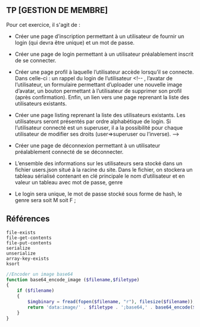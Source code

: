 ## TP [GESTION DE MEMBRE]

Pour cet exercice, il s'agit de :

- Créer une page d’inscription permettant à un utilisateur de fournir un login (qui devra être unique) et un mot de passe.
- Créer une page de login permettant à un utilisateur préalablement inscrit de se connecter.
- Créer une page profil à laquelle l’utilisateur accède lorsqu’il se connecte. Dans celle-ci : un rappel du login de l’utilisateur <!-- , l’avatar de l’utilisateur, un formulaire permettant d’uploader une nouvelle image d’avatar, un bouton permettant à l’utilisateur de supprimer son profil (après confirmation).  Enfin, un lien vers une page reprenant la liste des utilisateurs existants.
- Créer une page listing reprenant la liste des utilisateurs existants. Les utilisateurs seront présentés par ordre alphabétique de login. Si l’utilisateur connecté est un superuser, il a la possibilité pour chaque utilisateur de modifier ses droits (user=>superuser ou l’inverse). -->
- Créer une page de déconnexion permettant à un utilisateur préalablement connecté de se déconnecter.

- L’ensemble des informations sur les utilisateurs sera stocké dans un fichier users.json situé à la racine du site. Dans le fichier, on stockera un tableau sérialisé contenant en clé principale le nom d’utilisateur et en valeur un tableau avec mot de passe, genre <!--, droits et avatar de l’utilisateur. -->
- Le login sera unique, le mot de passe stocké sous forme de hash, le genre sera soit M soit F ; <!-- Les droits seront par défaut 0 (user), ils pourront être positionnés à 1 (superuser) par un administrateur. L’avatar de l’utilisateur consiste en une image de 100 pixels sur 100 au format JPG ou PNG, stockée sous forme base64_encodée dans le tableau sérialisé. -->

## Références

    file-exists
    file-get-contents
    file-put-contents
    serialize
    unserialize
    array-key-exists
    ksort

```php
//Encoder un image base64
function base64_encode_image ($filename,$filetype)
{
    if ($filename)
    {
        $imgbinary = fread(fopen($filename, "r"), filesize($filename));
        return 'data:image/' . $filetype . ';base64,' . base64_encode($imgbinary);
    }
}
```
